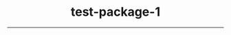 <!-- ![CommitSmileBanner](https://github.com/INeedJobToStartWork/Commit-Smile/assets/97305201/7b18af3e-7472-47f5-99e8-6f97574d2ea7) -->

<h1 align="center">test-package-1</h1>
<hr/>
